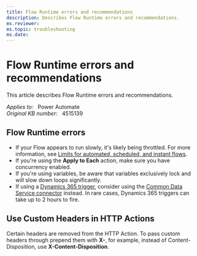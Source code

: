 ```yaml
---
title: Flow Runtime errors and recommendations
description: Describes Flow Runtime errors and recommendations.
ms.reviewer: 
ms.topic: troubleshooting
ms.date: 
---
```

# Flow Runtime errors and recommendations

This article describes Flow Runtime errors and recommendations.

_Applies to:_ &nbsp; Power Automate  
_Original KB number:_ &nbsp; 4515139

## Flow Runtime errors

- If your Flow appears to run slowly, it's likely being throttled. For more information, see [Limits for automated, scheduled, and instant flows](/power-automate/limits-and-config#request-limits).
- If you're using the **Apply to Each** action, make sure you have concurrency enabled.
- If you're using variables, be aware that variables exclusively lock and will slow down loops significantly.
- If using a [Dynamics 365 trigger](/power-automate/connection-dynamics365#trigger-based-logic), consider using the [Common Data Service connector](/power-automate/connection-cds) instead. In rare cases, Dynamics 365 triggers can take up to 2 hours to fire.

## Use Custom Headers in HTTP Actions

Certain headers are removed from the HTTP Action. To pass custom headers through prepend them with **X-**, for example, instead of Content-Disposition, use **X-Content-Disposition**.
